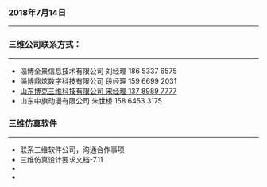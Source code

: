 
###  2018年7月14日
-----------------------------------------------------------------


###  三维公司联系方式：
-----------------------------------------------------------------
* 淄博全景信息技术有限公司  刘经理 186 5337 6575
* 淄博鼎炫数字科技有限公司  段经理 159 6699 2031
* [山东博克三维科技有限公司  宋经理 137 8989 7777](http://www.sdbok3d.com/contact.html)
* 山东中旗动漫有限公司      朱世桥 158 6453 3175


### 三维仿真软件
-----------------------------------------------------------------

*   联系三维软件公司，沟通合作事项
*   三维仿真设计要求文档-7.11
*
*

